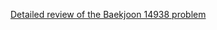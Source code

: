 [Detailed review of the Baekjoon 14938 problem](https://choicube84.github.io/study/2023/12/29/baekjoon_14938.html)
